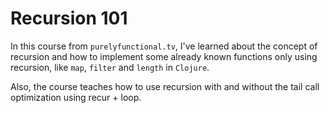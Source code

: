 # Recursion 101

In this course from `purelyfunctional.tv`, I've learned about the concept of recursion and how to implement some already known functions only using recursion, like `map`, `filter` and `length` in `Clojure`.

Also, the course teaches how to use recursion with and without the tail call optimization using recur + loop.
